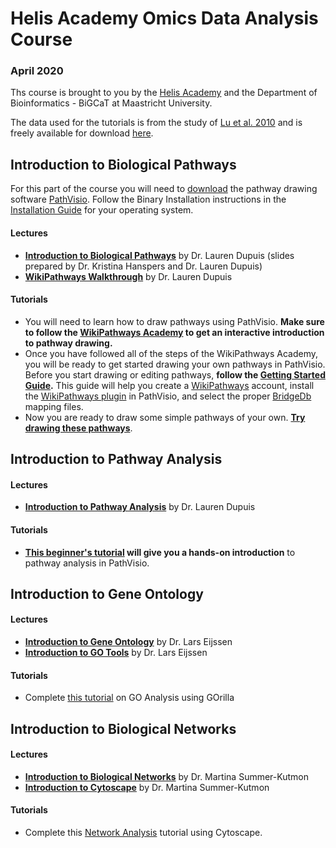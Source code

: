# Helis Academy Omics Data Analysis Course 
### April 2020
Ths course is brought to you by the [Helis Academy](https://helisacademy.com/en) and the Department of Bioinformatics - BiGCaT at Maastricht University.

The data used for the tutorials is from the study of [Lu et al. 2010](https://www.ncbi.nlm.nih.gov/pubmed/20802022) and is freely available for download [here](https://www.ncbi.nlm.nih.gov/geo/query/acc.cgi?acc=gse19804). 

## Introduction to Biological Pathways
For this part of the course you will need to [download](https://pathvisio.github.io/downloads) the pathway drawing software [PathVisio](https://pathvisio.github.io/). Follow the Binary Installation instructions in the [Installation Guide](https://pathvisio.github.io/pages/installation_guide.html) for your operating system.

#### Lectures
* **[Introduction to Biological Pathways]()** by Dr. Lauren Dupuis (slides prepared by Dr. Kristina Hanspers and Dr. Lauren Dupuis)
* **[WikiPathways Walkthrough]()** by Dr. Lauren Dupuis

#### Tutorials
* You will need to learn how to draw pathways using PathVisio. **Make sure to follow the [WikiPathways Academy](https://wikipathways.github.io/academy/) to get an interactive introduction to pathway drawing.**
* Once you have followed all of the steps of the WikiPathways Academy, you will be ready to get started drawing your own pathways in PathVisio. Before you start drawing or editing pathways, **follow the [Getting Started Guide](https://pathvisio.github.io/tutorials/getting-started.html).** This guide will help you create a [WikiPathways](https://www.wikipathways.org/index.php/WikiPathways) account, install the [WikiPathways plugin](https://pathvisio.github.io/plugins/wikipathways.html) in PathVisio, and select the proper [BridgeDb](https://bridgedb.github.io/) mapping files.
* Now you are ready to draw some simple pathways of your own. **[Try drawing these pathways]()**.


## Introduction to Pathway Analysis

#### Lectures
* **[Introduction to Pathway Analysis]()** by Dr. Lauren Dupuis

#### Tutorials
* **[This beginner's tutorial](tutorials/Pathway_Analysis.md) will give you a hands-on introduction** to pathway analysis in PathVisio.


## Introduction to Gene Ontology

#### Lectures
* **[Introduction to Gene Ontology]()** by Dr. Lars Eijssen
* **[Introduction to GO Tools]()** by Dr. Lars Eijssen

#### Tutorials
* Complete [this tutorial]() on GO Analysis using GOrilla

## Introduction to Biological Networks

#### Lectures
* **[Introduction to Biological Networks]()** by Dr. Martina Summer-Kutmon
* **[Introduction to Cytoscape]()** by Dr. Martina Summer-Kutmon

#### Tutorials
* Complete this [Network Analysis]() tutorial using Cytoscape.



